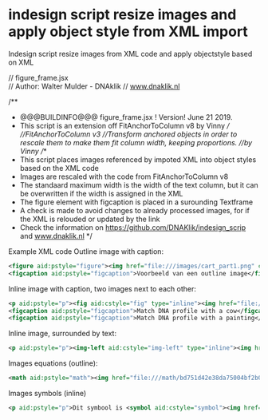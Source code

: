 # indesign script resize  images and apply object style from XML import
Indesign script resize images from XML code and apply objectstyle based on XML

// figure_frame.jsx  
// Author: Walter Mulder - DNAklik
// www.dnaklik.nl
  
/** 
* @@@BUILDINFO@@@ figure_frame.jsx ! Version!  June 21 2019. 
* This script is an extension off FitAnchorToColumn v8 by Vinny
*/
//FitAnchorToColumn v3 
//Transform anchored objects in order to rescale them to make them fit column width, keeping proportions. 
//by Vinny 
/** 
* This script places  images referenced by impoted XML into object styles based on the XML code
* Images are rescaled with the code from FitAnchorToColumn v8
* The standaard maximum width is the width of the text column, but it can be overwritten if the width is assigned in the XML
* The figure element with figcaption is placed in a surounding Textframe
* A check is made to avoid changes to already processed images, for if the XML is relouded or updated by the link
* Check the information on https://github.com/DNAKlik/indesign_scrip and www.dnaklik.nl
 */
 
Example XML code
Outline image with caption:
```xml
<figure aid:pstyle="figure"><img href="file:///images/cart_part1.png" class="img-responsive"/> 
<figcaption aid:pstyle="figcaption">Voorbeeld van een outline image</figcaption></figure>
```
Inline image with caption, two images next to each other:
```xml
<p aid:pstyle="p"><fig aid:cstyle="fig" type="inline"><img href="file:///images/dna-plastiek-koe.png" width="310"/> 
<figcaption aid:pstyle="figcaption">Match DNA profile with a cow</figcaption></fig><fig aid:cstyle="fig" type="inline"><img href="file:///images/dna-mondriaan-bloeiende-boom.png" width="310"/> 
<figcaption aid:pstyle="figcaption">Match DNA profile with a painting</figcaption></fig></p>
```
Inline image, surrounded by text:
```xml
<p aid:pstyle="p"><img-left aid:cstyle="img-left" type="inline"><img href="file:///images/avatar.png" width="100" height="100"/></img-left>This script is developed by Walter Mulder from DNAklik.</p>
```
Images equations (outline):
```xml
<math aid:pstyle="math"><img href="file:///math/bd751d42e38da75004bf2b0763fcd45c5b9706a0.144.000000.ffffff.1.png"/></math>
```
Images symbols (inline)
```xml
<p aid:pstyle="p">Dit symbool is <symbol aid:cstyle="symbol"><img href="file:///symbol/ddd3f0e090a89c5599901051a8f8c3b3c21f5317.144.000000.ffffff.1.png"/></symbol> die in de vergelijking staat</p>
```
